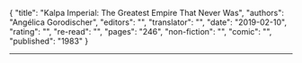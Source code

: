 {
"title": "Kalpa Imperial: The Greatest Empire That Never Was",
"authors": "Angélica Gorodischer",
"editors": "",
"translator": "",
"date": "2019-02-10",
"rating": "",
"re-read": "",
"pages": "246",
"non-fiction": "",
"comic": "",
"published": "1983"
}

---
